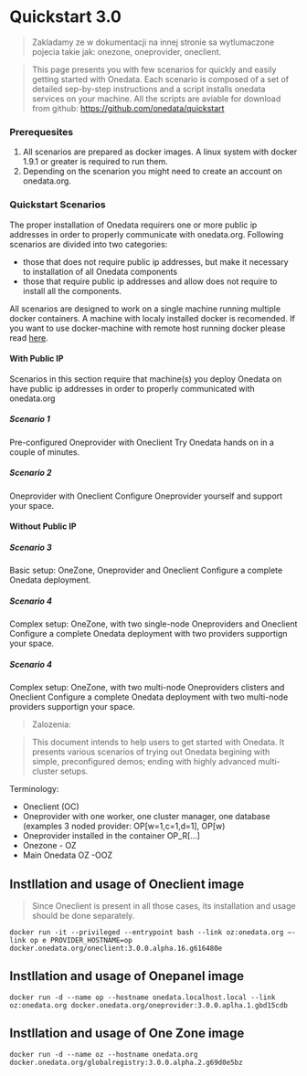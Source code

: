 # Quickstart 3.0

> Zakladamy ze w dokumentacji na innej stronie sa wytlumaczone pojecia takie jak: onezone, oneprovider, oneclient.

> This page presents you with few scenarios for quickly and easily getting started with Onedata. Each scenario is composed of a set of detailed sep-by-step instructions and a script installs onedata services on your machine. All the scripts are aviable for download from github: https://github.com/onedata/quickstart

### Prerequesites 
1) All scenarios are prepared as docker images. A linux system with docker 1.9.1 or greater is required to run them. 
2) Depending on the scenarion you might need to create an account on onedata.org.

### Quickstart Scenarios

The proper installation of Onedata requirers one or more public ip addresses in order to properly communicate with onedata.org. Following scenarios are divided into two categories:
- those that does not require public ip addresses, but make it necessary to installation of all Onedata components
- those that require public ip addresses and allow does not require to install all the components.

All scenarios are designed to work on a single machine running multiple docker containers. A machine with localy installed docker is recomended. If you want to use docker-machine with remote host running docker please read [here](here). 

#### With Public IP
Scenarios in this section require that machine(s) you deploy Onedata on have public ip addresses in order to properly communicated with onedata.org

##### Scenario 1
Pre-configured Oneprovider with Oneclient
Try Onedata hands on in a couple of minutes.

##### Scenario 2 
Oneprovider with Oneclient
Configure Oneprovider yourself and support your space.

#### Without Public IP

##### Scenario 3
Basic setup: OneZone, Oneprovider and Oneclient
Configure a complete Onedata deployment. 

##### Scenario 4
Complex setup: OneZone, with two single-node Oneproviders and Oneclient
Configure a complete Onedata deployment with two providers supportign your space.

##### Scenario 4
Complex setup: OneZone, with two multi-node Oneproviders clisters and Oneclient
Configure a complete Onedata deployment with two multi-node providers supportign your space.



> Zalozenia:


> This document intends to help users to get started with Onedata.
> It presents various scenarios of trying out Onedata begining with simple, preconfigured demos; ending with highly advanced multi-cluster setups.



Terminology:
- Oneclient (OC)
- Oneprovider with one worker, one cluster manager, one database (examples 3 noded  provider: OP[w=1,c=1,d=1], OP[w)
- Oneprovider installed in the container OP_R[...]
- Onezone - OZ
- Main Onedata OZ -OOZ



## Instllation and usage of Oneclient image
> Since Oneclient is present in all those cases, its installation and usage should be done separately.

```
docker run -it --privileged --entrypoint bash --link oz:onedata.org —-link op e PROVIDER_HOSTNAME=op docker.onedata.org/oneclient:3.0.0.alpha.16.g616480e
```

## Instllation and usage of Onepanel image


```
docker run -d --name op --hostname onedata.localhost.local --link oz:onedata.org docker.onedata.org/oneprovider:3.0.0.aplha.1.gbd15cdb
```

## Instllation and usage of One Zone image

```
docker run -d --name oz --hostname onedata.org docker.onedata.org/globalregistry:3.0.0.alpha.2.g69d0e5bz
```
 
